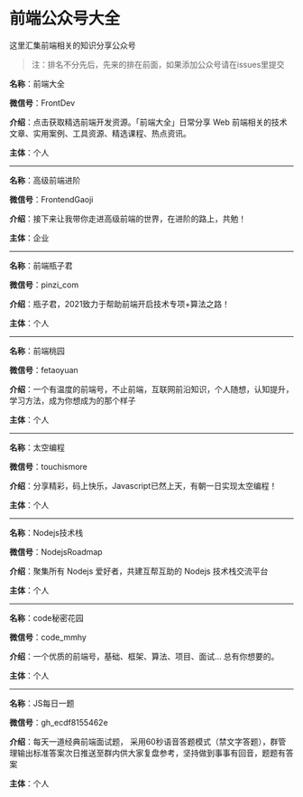 # 前端公众号大全

这里汇集前端相关的知识分享公众号

>注：排名不分先后，先来的排在前面，如果添加公众号请在issues里提交



**名称**：前端大全

**微信号**：FrontDev

**介绍**：点击获取精选前端开发资源。「前端大全」日常分享 Web 前端相关的技术文章、实用案例、工具资源、精选课程、热点资讯。

**主体**：个人

- - -

**名称**：高级前端进阶

**微信号**：FrontendGaoji

**介绍**：接下来让我带你走进高级前端的世界，在进阶的路上，共勉！

**主体**：企业

- - -

**名称**：前端瓶子君

**微信号**：pinzi_com

**介绍**：瓶子君，2021致力于帮助前端开启技术专项+算法之路！

**主体**：个人

- - -

**名称**：前端桃园

**微信号**：fetaoyuan

**介绍**：一个有温度的前端号，不止前端，互联网前沿知识，个人随想，认知提升，学习方法，成为你想成为的那个样子

**主体**：个人

- - -

**名称**：太空编程

**微信号**：touchismore

**介绍**：分享精彩，码上快乐，Javascript已然上天，有朝一日实现太空编程！

**主体**：个人

- - -

**名称**：Nodejs技术栈

**微信号**：NodejsRoadmap

**介绍**：聚集所有 Nodejs 爱好者，共建互帮互助的 Nodejs 技术栈交流平台

**主体**：个人

- - -

**名称**：code秘密花园

**微信号**：code_mmhy

**介绍**：一个优质的前端号，基础、框架、算法、项目、面试... 总有你想要的。

**主体**：个人

- - -

**名称**：JS每日一题

**微信号**：gh_ecdf8155462e

**介绍**：每天一道经典前端面试题， 采用60秒语音答题模式（禁文字答题），群管理输出标准答案次日推送至群内供大家复盘参考，坚持做到事事有回音，题题有答案

**主体**：个人
